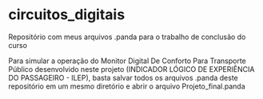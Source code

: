 # circuitos_digitais
Repositório com meus arquivos .panda para o trabalho de conclusão do curso

Para simular a operação do Monitor Digital De Conforto Para Transporte Público desenvolvido
neste projeto (INDICADOR LÓGICO DE EXPERIÊNCIA DO PASSAGEIRO - ILEP), basta salvar todos os 
arquivos .panda deste repositório em um mesmo diretório e abrir o arquivo Projeto_final.panda

